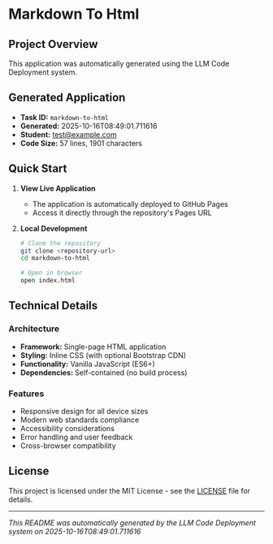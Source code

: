 # Markdown To Html

## Project Overview

This application was automatically generated using the LLM Code Deployment system.

## Generated Application

- **Task ID:** `markdown-to-html`
- **Generated:** 2025-10-16T08:49:01.711616
- **Student:** test@example.com
- **Code Size:** 57 lines, 1901 characters

## Quick Start

1. **View Live Application**
   - The application is automatically deployed to GitHub Pages
   - Access it directly through the repository's Pages URL

2. **Local Development**
   ```bash
   # Clone the repository
   git clone <repository-url>
   cd markdown-to-html

   # Open in browser
   open index.html
   ```

## Technical Details

### Architecture
- **Framework:** Single-page HTML application
- **Styling:** Inline CSS (with optional Bootstrap CDN)
- **Functionality:** Vanilla JavaScript (ES6+)
- **Dependencies:** Self-contained (no build process)

### Features
- Responsive design for all device sizes
- Modern web standards compliance
- Accessibility considerations
- Error handling and user feedback
- Cross-browser compatibility

## License

This project is licensed under the MIT License - see the [LICENSE](LICENSE) file for details.

---

*This README was automatically generated by the LLM Code Deployment system on 2025-10-16T08:49:01.711616*
